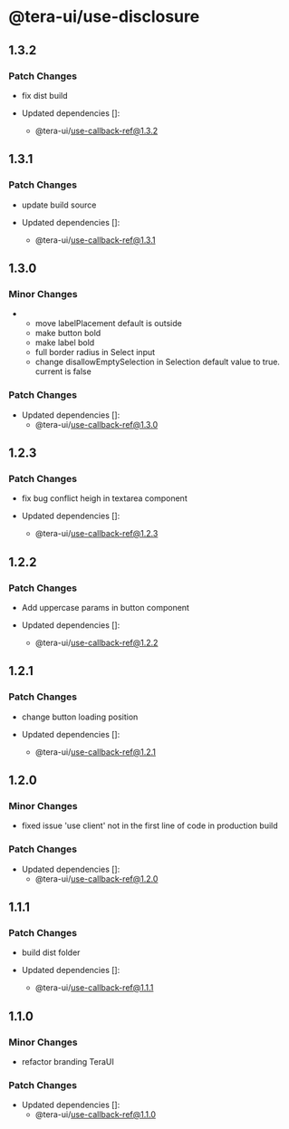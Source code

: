 # @tera-ui/use-disclosure

## 1.3.2

### Patch Changes

- fix dist build

- Updated dependencies []:
  - @tera-ui/use-callback-ref@1.3.2

## 1.3.1

### Patch Changes

- update build source

- Updated dependencies []:
  - @tera-ui/use-callback-ref@1.3.1

## 1.3.0

### Minor Changes

- - move labelPlacement default is outside
  - make button bold
  - make label bold
  - full border radius in Select input
  - change disallowEmptySelection in Selection default value to true. current is false

### Patch Changes

- Updated dependencies []:
  - @tera-ui/use-callback-ref@1.3.0

## 1.2.3

### Patch Changes

- fix bug conflict heigh in textarea component

- Updated dependencies []:
  - @tera-ui/use-callback-ref@1.2.3

## 1.2.2

### Patch Changes

- Add uppercase params in button component

- Updated dependencies []:
  - @tera-ui/use-callback-ref@1.2.2

## 1.2.1

### Patch Changes

- change button loading position

- Updated dependencies []:
  - @tera-ui/use-callback-ref@1.2.1

## 1.2.0

### Minor Changes

- fixed issue 'use client' not in the first line of code in production build

### Patch Changes

- Updated dependencies []:
  - @tera-ui/use-callback-ref@1.2.0

## 1.1.1

### Patch Changes

- build dist folder

- Updated dependencies []:
  - @tera-ui/use-callback-ref@1.1.1

## 1.1.0

### Minor Changes

- refactor branding TeraUI

### Patch Changes

- Updated dependencies []:
  - @tera-ui/use-callback-ref@1.1.0
